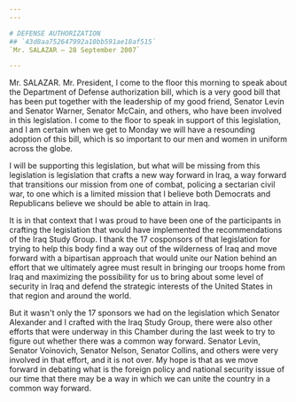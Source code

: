 ```yaml
---
---

# DEFENSE AUTHORIZATION
## `43d8aa752647992a10bb591ae18af515`
`Mr. SALAZAR — 28 September 2007`

---
```



Mr. SALAZAR. Mr. President, I come to the floor this morning to speak 
about the Department of Defense authorization bill, which is a very 
good bill that has been put together with the leadership of my good 
friend, Senator Levin and Senator Warner, Senator McCain, and others, 
who have been involved in this legislation. I come to the floor to 
speak in support of this legislation, and I am certain when we get to 
Monday we will have a resounding adoption of this bill, which is so 
important to our men and women in uniform across the globe.

I will be supporting this legislation, but what will be missing from 
this legislation is legislation that crafts a new way forward in Iraq, 
a way forward that transitions our mission from one of combat, policing 
a sectarian civil war, to one which is a limited mission that I believe 
both Democrats and Republicans believe we should be able to attain in 
Iraq.

It is in that context that I was proud to have been one of the 
participants in crafting the legislation that would have implemented 
the recommendations of the Iraq Study Group. I thank the 17 cosponsors 
of that legislation for trying to help this body find a way out of the 
wilderness of Iraq and move forward with a bipartisan approach that 
would unite our Nation behind an effort that we ultimately agree must 
result in bringing our troops home from Iraq and maximizing the 
possibility for us to bring about some level of security in Iraq and 
defend the strategic interests of the United States in that region and 
around the world.

But it wasn't only the 17 sponsors we had on the legislation which 
Senator Alexander and I crafted with the Iraq Study Group, there were 
also other efforts that were underway in this Chamber during the last 
week to try to figure out whether there was a common way forward. 
Senator Levin, Senator Voinovich, Senator Nelson, Senator Collins, and 
others were very involved in that effort, and it is not over. My hope 
is that as we move forward in debating what is the foreign policy and 
national security issue of our time that there may be a way in which we 
can unite the country in a common way forward.